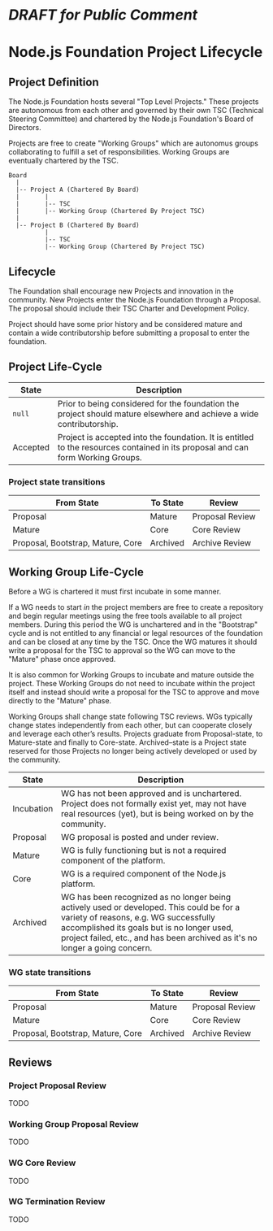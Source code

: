 # ***DRAFT for Public Comment***

# Node.js Foundation Project Lifecycle

## Project Definition

The Node.js Foundation hosts several "Top Level Projects." These projects are autonomous from each other and governed by their own TSC (Technical Steering Committee) and chartered by the Node.js Foundation's Board of Directors.

Projects are free to create "Working Groups" which are autonomus groups collaborating to fulfill a set of responsibilities. Working Groups are eventually chartered by the TSC.

```
Board
  |
  |-- Project A (Chartered By Board)
  |       |
  |       |-- TSC
  |       |-- Working Group (Chartered By Project TSC)
  |
  |-- Project B (Chartered By Board)
          |
          |-- TSC
          |-- Working Group (Chartered By Project TSC)  
```

## Lifecycle

The Foundation shall encourage new Projects and innovation in the community. New Projects enter the Node.js Foundation through a Proposal. The proposal should include their TSC Charter and Development Policy.

Project should have some prior history and be considered mature and contain a wide contributorship before submitting a proposal to enter the foundation.

## Project Life-Cycle

| State |	Description |
| ------------- | ----------- |
| `null` | Prior to being considered for the foundation the project should mature elsewhere and achieve a wide contributorship. |
| Accepted | Project is accepted into the foundation. It is entitled to the resources contained in its proposal and can form Working Groups. |

### Project state transitions

| From State | To State | Review |
| ---------- | -------- | ------ |
| Proposal | Mature | Proposal Review |
| Mature | Core | Core Review |
| Proposal, Bootstrap, Mature, Core | Archived | Archive Review |

## Working Group Life-Cycle

Before a WG is chartered it must first incubate in some manner.

If a WG needs to start *in* the project members are free to create a repository and begin regular meetings using the free tools available to all project members. During this period the WG is unchartered and in the "Bootstrap" cycle and is not entitled to any financial or legal resources of the foundation and can be closed at any time by the TSC. Once the WG matures it should write a proposal for the TSC to approval so the WG can move to the "Mature" phase once approved.

It is also common for Working Groups to incubate and mature outside the project. These Working Groups do not need to incubate within the project itself and instead should write a proposal for the TSC to approve and move directly to the "Mature" phase.

Working Groups shall change state following TSC reviews. WGs typically change states independently from each other, but can cooperate closely and leverage each other’s results. Projects graduate from Proposal-state, to Mature-state and finally to Core-state. Archived–state is a Project state reserved for those Projects no longer being actively developed or used by the community.

| State |	Description |
| ------------- | ----------- |
| Incubation | WG has not been approved and is unchartered. Project does not formally exist yet, may not have real resources (yet), but is being worked on by the community. |
| Proposal | WG proposal is posted and under review. |
| Mature | WG is fully functioning but is not a required component of the platform.|
| Core | WG is a required component of the Node.js platform.|
| Archived | WG has been recognized as no longer being actively used or developed. This could be for a variety of reasons, e.g. WG successfully accomplished its goals but is no longer used, project failed, etc., and has been archived as it's no longer a going concern.|

### WG state transitions

| From State | To State | Review |
| ---------- | -------- | ------ |
| Proposal | Mature | Proposal Review |
| Mature | Core | Core Review |
| Proposal, Bootstrap, Mature, Core | Archived | Archive Review |

## Reviews

### Project Proposal Review

TODO

### Working Group Proposal Review

TODO

### WG Core Review

TODO

### WG Termination Review

TODO
